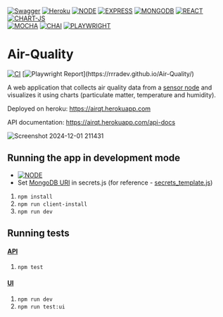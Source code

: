 [![Swagger](https://img.shields.io/badge/Swagger-85EA2D?style=for-the-badge&logo=Swagger&logoColor=white)](https://airqt.herokuapp.com/api-docs)
[![Heroku](https://img.shields.io/badge/Heroku-430098?style=for-the-badge&logo=heroku&logoColor=white)](https://devcenter.heroku.com/articles/getting-started-with-nodejs)
[![NODE](https://img.shields.io/badge/Node.js-339933?style=for-the-badge&logo=nodedotjs&logoColor=white)](https://nodejs.org)
[![EXPRESS](https://img.shields.io/badge/Express.js-000000?style=for-the-badge&logo=express&logoColor=white)](https://expressjs.com/)
[![MONGODB](https://img.shields.io/badge/MongoDB-4EA94B?style=for-the-badge&logo=mongodb&logoColor=white)](https://www.mongodb.com/cloud)
[![REACT](https://img.shields.io/badge/React-20232A?style=for-the-badge&logo=react&logoColor=61DAFB)](https://reactjs.org/) 
[![CHART-JS](https://img.shields.io/badge/Chart.js-FF6384?style=for-the-badge&logo=chartdotjs&logoColor=white)](https://www.chartjs.org/docs/latest/)\
[![MOCHA](https://img.shields.io/badge/mocha.js-323330?style=for-the-badge&logo=mocha&logoColor=Brown)](https://mochajs.org/)
[![CHAI](https://img.shields.io/badge/chai.js-323330?style=for-the-badge&logo=chai&logoColor=red)](https://www.chaijs.com/plugins/chai-http/)
[![PLAYWRIGHT](https://img.shields.io/badge/Playwright-orange?style=for-the-badge)](https://playwright.dev)

# Air-Quality 
[![CI](https://github.com/rrradev/Air-Quality/actions/workflows/main.yml/badge.svg)](https://github.com/rrradev/Air-Quality/actions/workflows/main.yml) [![Playwright Report](https://img.shields.io/badge/Playwright%20Report-%20-blue?)](https://rrradev.github.io/Air-Quality/)

A web application that collects air quality data from a [sensor node](https://github.com/radradef/esp32SensorNode "radradef/esp32SensorNode") and visualizes it using charts (particulate matter, temperature and humidity).

Deployed on heroku: https://airqt.herokuapp.com

API documentation: https://airqt.herokuapp.com/api-docs

![Screenshot 2024-12-01 211431](https://github.com/user-attachments/assets/9779f3ab-5461-465f-8652-496f991e9312)

## Running the app in development mode 
 * [![NODE](https://img.shields.io/badge/Node.js-339933?logo=nodedotjs&logoColor=white)](https://nodejs.org)
 * Set [MongoDB URI](https://www.mongodb.com/docs/manual/reference/connection-string/) in secrets.js (for reference - [secrets_template.js](https://github.com/rrradev/Air-Quality/blob/master/secrets_template.js))
   
1. `npm install`
2. `npm run client-install`
3. `npm run dev`

## Running tests
#### [API](https://github.com/rrradev/Air-Quality/blob/master/test/api-data.js)
1. `npm test`

#### [UI](https://github.com/rrradev/Air-Quality/blob/master/client/tests/specs/air-qt.spec.ts)
1. `npm run dev`
2. `npm run test:ui`